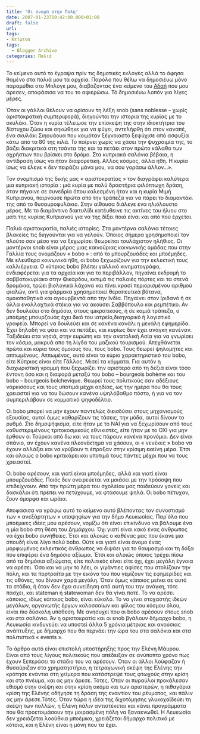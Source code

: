 ```yaml
---
title: 'Οι σνομπ στην Πολη'
date: 2007-01-23T19:42:00.000+01:00
draft: false
url: 
tags: 
- Κείμενα
tags:
  - Blogger Archive
categories: Παλιά
---
```


Το κείμενο αυτό το έγραψα πρίν τις δημοτικές εκλογές αλλά το άφησα θαμένο στα παλιά μου τα αρχεία. Παρόλο που θέλω να δημοσιέυω μόνο παραμύθια στο Μπλογκ μου, διαβάζοντας ένα κείμενο του [Αδαή](http://adais.blogspot.com/) που μου άρεσεν, αποφάσισα να του το αφιερώσω. Τό δημοσιέυω λοπόν για λίγες μέρες.  
  
Όταν οι γάλλοι θέλουν να ορίσουν τη λέξη snob (sans noblesse – χωρίς αριστοκρατική συμπεριφορά), διηγούνται την ιστορια της κυρίας με το σκυλάκι. Όταν η κυρία τέλειωσε την επίσκεψη της στην ιδιοκτήτρια του δίστυχου ζώου και σηκώθηκε για να φύγει, αντελήφθη ότι στον καναπέ, ένα σκυλάκι Σιηουάουα που κοιμόταν ξέγνοιαστο ξεψύχισε από ασφυξία κάτω από τα 80 της κιλά. Το παίρνει χωρίς να χάσει την ψυχραιμία της, το βάζει διακριτικά στη τσάντα της και το πετάει στον πρώτο κάλαθο των αχρήστων που βρίσκει στο δρόμο. Στα κυπριακά σαλόνια βέβαια, η αντίδραση ίσως να ήταν διαφορετική. Αλλος κόσμος, άλλα ήθη. Η κυρία ίσως να έλεγε « δεν πειράζει μάνα μου, να σου γοράσω άλλον…».  
  
Τον σνομπισμό της δικής μας « αριστοκρατίας » τον διαγράφει καλύτερα μια κυπριακή ιστορία : μιά κυρία με πολύ δραστήρια φιλόπτωχη δράση, όταν πήγαινε σε συνεδρία όπου καλεσμένη ήταν και η κυρία Μιμή Κυπριανού, παιρνούσε πρώτα από την τράπεζα για να πάρει το διαμαντάκι της από το θυσαυροφυλάκιο. Στην αίθουσα διάλεγε ένα ηλιόλουστο μέρος. Με το διαμάντινο δακτυλίδι κατέυθεινε τις ακτίνες του ήλιου στο μάτι της κυρίας Κυπριανού για να της δίξει ποιά είναι και από πού έρχεται.  
  
Παλιά αριστοκρατία, παλιές ιστορίες. Στα μοντέρνα σαλόνια τέτοιες βλακείες τις διηγούνται για να γελούν. Όποιος σήμερα χρησημοποιεί τον πλούτο σαν μέσο για να ξεχωρίσει θεωρείται τουλάχιστον ηλήθιος. Οι μοντέρνοι snob είναι μέρος μιας καινούριας κοινωνικής ομάδας που στην Γαλλία τους ονομάζουν « bobo » : από το μπουρζουάδες και μποέμηδες. Με ελεύθερα κοινωνικά ήθη, οι bobo ξεχωρίζουν για την εκλεκτική τους καλλιέργεια. Ο κύπριος bobo βλέπει γαλλικό κινηματογράφο, ενδιαφέρεται για τα αρχαία και για το περιβάλλον, πηγαίνει εκδρομή το σαββατοκυρίακο στην Φικάρδου, εκτιμά τις παλαιές πόρτες και τα στενά δρομάκια, τρώει βιολογικά λάχανα και πίνει κρασί περιορισμένου αριθμού φιαλών, αντί για φάρμακα χρησημοποιεί θεραπευτικά βότανα, ομοιοπαθητικά και αγιουρβεντά απο την Ινδία. Πηγαίνει στον Ιριδανό ή σε άλλα εναλλαχτικά στέκια για να ακούσει Σαββόπουλο και ρεμπέτικο. Αν δεν δουλεύει στο δημόσιο, στους ιμικρατικούς, ή σε καμιά τράπεζα, ο μποέμης μπουρζουάς έχει δικό του ιατρείο,δικηγορικό ή λογιστικό γραφείο. Μπορεί να δουλεύει και σε κανένα κανάλι η μεγάλη εφημερίδα. Έχει δηλαδή να φάει και να πετάξει, και κυρίως δεν έχει ανάγκη κανέναν. Ταξιδεύει στα νησιά, στην ευρώπη και την ανατολική Ασία για να γνωρίσει τον κόσμο, μακρυά απο τη λίγδα του μαζικού τουρισμού. Απεχθάνεται πρώτα και κύρια τους όμοιους του, τους bobo. Τους θεωρεί ψηλομήτες και αππωμένους. Αππωμένος, αυτό είναι το κύριο χαρακτηριστικό του bobo, είτε Κύπριος είναι είτε Γάλλος. Μισεί τα κόμματα. Για αυτόν η διαχωριστική γραμμή που ξεχωρίζει την αριστερά από τη δεξιά είναι τόσο έντονη όσο και η διαφορά μεταξύ του bobo – bourgeois bohème και του bobo – bourgeois bolchevique. Θεωρεί τους πολιτικούς σαν αδέξιους νάρκισσους και τους υποτιμά μέχρι αηδίας, ως την ημέρα που θα τους χρειαστεί για να του δώσουν κανένα υψηλόβαθμο πόστο, ή για να τον συμπεριλάβουν σε κομματικό ψηφοδέλτιο.  
  
Οι bobo μπορεί να μήν έχουν παντελώς διεισδύσει στους μηχανισμούς εξουσίας, αυτοί όμως καθορίζουν τις τάσεις, την μόδα, αυτοί δίνουν το ρυθμό. Στο δημοψήφισμα, είτε ήταν με το ΝΑΙ για να ξεχωρίσουν από τους καθυστεριμένους τριτοκοσμικούς εθνικιστές, είτε ήταν με το ΟΧΙ για μην έρθουν οι Τούρκοι από δω και να τους πάρουν κανένα προνόμιο. Δεν είναι σπάνιο, αν έχουν κανένα πλεονέκτημα να χάσουν, οι « νενέκες » bobo να έχουν αλλάξει και να κρύβουν τι έπραξαν στην κρίσιμη εκείνη μέρα. Έτσι και αλοιώς ο bobo κριτικάρει και υποτιμά τους πάντες μέχρι που να τους χρειαστεί.  
  
Οι bobo αρέσουν, και γιατί είναι μποέμηδες, αλλά και γιατί είναι μπουρζουάδες. Ποιός δεν ονειρεύεται να μοιάσει με την πρόσοψη που επιδείχνουν. Από την πρώτη μέρα του σχολείου μας παιδεύουν γονείς και δασκάλοι ότι πρέπει να πετύχουμε, να φτάσουμε ψηλά. Οι bobo πέτυχαν, ζουν όμορφα και ωράια.  
  
Αποφάσισα να γράψω αυτό το κείμενο αυτό βλέποντας τον συνοστισμό των « ανεξάρτητων » υποψηφίων για την δήμο Λευκωσίας. Παρ΄όλο που μποέμικες ιδέες μου αρέσουν, νομίζω ότι είναι επικίνδυνο να βάλουμε ένα η μία bobo στη θέση του Δημάρχου. Όχι γιατί είναι κακό ένας άνθρωπος να έχει bobo συνήθειες. Έτσι και αλοιώς ο καθένας μας που έκανε μια σπουδή είναι λίγο πολύ bobo. Ούτε και γιατί είναι άνομο ένας μορφωμένος εκλεκτικός άνθρωπος να διψάει για το θαυμασμό και τη δόξα που επιφέρει ένα δημόσιο αξίωμα. ΄Ετσι και αλοιώς όποιος τρέχει πίσω από τα δημόσια αξιώματα, είτε πολιτικός είναι είτε όχι, έχει μεγάλη έγνοια να αρέσει. Όσο και να μην το λέει, οι γιγάντιες αφίσες που στολίζουν την πόλη, και τα πορτραίτα με την εικόνα του που γεμίζουν τις εφημερίδες και τις οθόνες, του δίνουν χαρά μεγάλη. Όταν όμως κάποιος μείνει σε αυτό τα στάδιο, ή όταν δεν έχει συνείδηση από αυτή του την ανάγκη, τότε πάσχει, και stateman ή statewoman δεν θα γίνει ποτέ. Το να αρέσει κάποιος, ιδίως κάποιος bobo, είναι εύκολο. Το να γίνει στοχαστής ιδεών μεγάλων, οργανωτής έργων κολοσσαίων και φίλος του κόσμου όλου, είναι πιο δύσκολη υπόθεση. Με ανησυχεί που οι bobo αρέσουν στους snob και στα σαλόνια. Άν η αριστοκρατία και οι snob βγάλουν δήμαρχο bobo, η Λευκωσία κινδυνεύει να υποστεί άλλα 5 χρόνια μέτριας και ανούσιας ανάπτυξης, με δήμαρχο που θα περνάει την ώρα του στα σαλόνια και στα πολιτιστικά « events ».  
  
Το άρθρο αυτό είναι επιστολή υποστήρηξης προς την Ελένη Μάυρου. Είναι από τους λίγους πολιτικούς που απέδειξαν σε ανύποπτο χρόνο πως έχουν ξεπεράσει το στάδιο του να αρέσουν. Όταν οι άλλοι λούφαζαν ή θυσαύριζαν στο χρηματηστήριο, η τετραγωνική σκέψη της Ελένης την κράτησε ενάντια στη χείμερα που κατάστρεψε τους φτωχούς στην κρίση και στο πνέυμα, και ας μην άρεσε. Τότες. Όταν οι πυραύλοι προκάλεσαν εθισμό στην σκέψη και στην κρίση ακόμα και των αριστερών, η πιθαγόρια κρίση της Ελένης οδήγησε τη δράση της εναντίον του ρέυματος, και πάλιν ας μην άρεσε.Τότες. Όταν τώρα η ιδέα της διχοτόμησης γλυκοχαϊδεύει τη σκέψη των πολλών, η Ελένη πάλιν αντιστέκεται και κάνει προγράμματα που θα προετοιμάσουν την μοιρασμένη πόλη να ξαναενωθεί. Η Λευκωσία δεν χρειάζεται λοούθκια μποέμικα, χρειάζεται δήμαρχο πολιτικό με κότσια, και η Ελένη είναι η μόνη που τα έχει.
